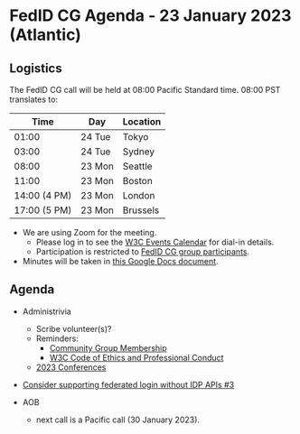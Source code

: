 # FedID CG Agenda - 23 January 2023 (Atlantic)

## Logistics

The FedID CG call will be held at 08:00 Pacific Standard time. 08:00 PST translates to:

| Time         | Day    | Location      |
| ------------ | ------ | ------------- |
| 01:00        | 24 Tue | Tokyo         |
| 03:00        | 24 Tue | Sydney        |
| 08:00        | 23 Mon | Seattle       |
| 11:00        | 23 Mon | Boston        |
| 14:00 (4 PM) | 23 Mon | London        |
| 17:00 (5 PM) | 23 Mon | Brussels      |


* We are using Zoom for the meeting.
    * Please log in to see the [W3C Events Calendar](https://www.w3.org/events/meetings/ca7d8762-b6f1-4229-bb8e-aa734d58b11a/20230123T080000) for dial-in details. 
    * Participation is restricted to [FedID CG group participants](https://www.w3.org/community/fed-id/participants).
* Minutes will be taken in [this Google Docs document](https://docs.google.com/document/d/1O7Rn8Aj4rsYWohdEP61lnGdgkai0xTZFQgm7XEA0RBM/edit#).


## Agenda

* Administrivia
  * Scribe volunteer(s)?
  * Reminders: 
     * [Community Group Membership](https://www.w3.org/community/fed-id/)
     * [W3C Code of Ethics and Professional Conduct](https://www.w3.org/Consortium/cepc/)
  * [2023 Conferences](https://github.com/fedidcg/meetings/wiki/List-of-Identity-and-Related-Conferences---2023)


*  [Consider supporting federated login without IDP APIs #3](https://github.com/fedidcg/proposals/issues/3)

* AOB
   * next call is a Pacific call (30 January 2023). 
